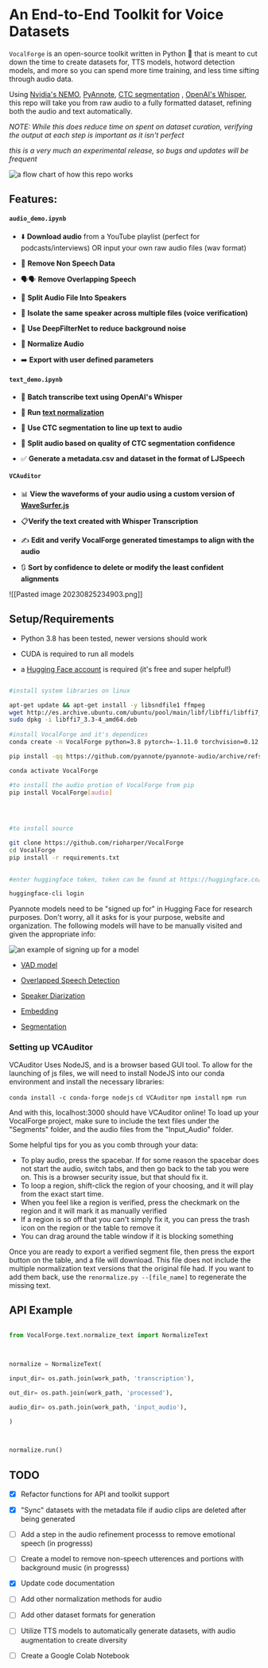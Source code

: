 # An End-to-End Toolkit for Voice Datasets

  

`VocalForge` is an open-source toolkit written in Python 🐍 that is meant to cut down the time to create datasets for, TTS models, hotword detection models, and more so you can spend more time training, and less time sifting through audio data.

  

Using [Nvidia's NEMO](https://github.com/NVIDIA/NeMo), [PyAnnote](https://github.com/pyannote/pyannote-audio), [CTC segmentation](https://github.com/lumaku/ctc-segmentation) , [OpenAI's Whisper](https://github.com/openai/whisper), this repo will take you from raw audio to a fully formatted dataset, refining both the audio and text automatically.

  

*NOTE: While this does reduce time on spent on dataset curation, verifying the output at each step is important as it isn't perfect*

  

*this is a very much an experimental release, so bugs and updates will be frequent*

  

![a flow chart of how this repo works](https://github.com/rioharper/VocalForge/blob/main/media/join_processes.svg?raw=true)

  
  

## Features:

  

#### `audio_demo.ipynb`

- ⬇️ **Download audio** from a YouTube playlist (perfect for podcasts/interviews) OR input your own raw audio files (wav format)

- 🎵 **Remove Non Speech Data**

- 🗣🗣 **Remove Overlapping Speech**

- 👥 **Split Audio File Into Speakers**

- 👤 **Isolate the same speaker across multiple files (voice verification)**

- 🧽 **Use DeepFilterNet to reduce background noise**

- 🧮 **Normalize Audio**

- ➡️ **Export with user defined parameters**

  

#### `text_demo.ipynb`

- 📜 **Batch transcribe text using OpenAI's Whisper**

- 🧮 **Run [text normalization](https://docs.nvidia.com/deeplearning/nemo/user-guide/docs/en/stable/nlp/text_normalization/wfst/wfst_text_normalization.html)**

- 🫶 **Use CTC segmentation to line up text to audio**

- 🖖 **Split audio based on quality of CTC segmentation confidence**

- ✅ **Generate a metadata.csv and dataset in the format of LJSpeech**


#### `VCAuditor`

- 📊 **View the waveforms of your audio using a custom version of [WaveSurfer.js](https://wavesurfer-js.org/)**

- 📋**Verify the text created with Whisper Transcription**

- ✍️ **Edit and verify VocalForge generated timestamps to align with the audio**

- 🔃 **Sort by confidence to delete or modify the least confident alignments**

![[Pasted image 20230825234903.png]]


## Setup/Requirements

 - Python 3.8 has been tested, newer versions should work

- CUDA is required to run all models

- a [Hugging Face account](https://huggingface.co/) is required (it's free and super helpful!)

  

```bash

#install system libraries on linux

apt-get update && apt-get install -y libsndfile1 ffmpeg
wget http://es.archive.ubuntu.com/ubuntu/pool/main/libf/libffi/libffi7_3.3-4_amd64.deb
sudo dpkg -i libffi7_3.3-4_amd64.deb
  
#install VocalForge and it's dependices
conda create -n VocalForge python=3.8 pytorch=-1.11.0 torchvision=0.12.0 torchaudio=0.11.0 cudatoolkit=11.3.1 -c pytorch

pip install -qq https://github.com/pyannote/pyannote-audio/archive/refs/heads/develop.zip

conda activate VocalForge

#to install the audio protion of VocalForge from pip
pip install VocalForge[audio]

  
  

#to install source

git clone https://github.com/rioharper/VocalForge
cd VocalForge
pip install -r requirements.txt

  
#enter huggingface token, token can be found at https://huggingface.co/settings/tokens

huggingface-cli login

```

  
  

Pyannote models need to be "signed up for" in Hugging Face for research purposes. Don't worry, all it asks for is your purpose, website and organization. The following models will have to be manually visited and given the appropriate info:

![an example of signing up for a model](https://github.com/rioharper/VocalForge/blob/main/media/huggingface.png?raw=true)

- [VAD model](https://huggingface.co/pyannote/voice-activity-detection)

- [Overlapped Speech Detection](https://huggingface.co/pyannote/overlapped-speech-detection)

- [Speaker Diarization](https://huggingface.co/pyannote/speaker-diarization)

- [Embedding](https://huggingface.co/pyannote/embedding)

- [Segmentation](https://huggingface.co/pyannote/segmentation)


### **Setting up VCAuditor**

VCAuditor Uses NodeJS, and is a browser based GUI tool. To allow for the launching of js files, we will need to install NodeJS into our conda environment and install the necessary libraries:

`conda install -c conda-forge nodejs`
`cd VCAuditor`
`npm install`
`npm run`

And with this, localhost:3000 should have VCAuditor online! To load up your VocalForge project, make sure to include the text files under the "Segments" folder, and the audio files from the "Input_Audio" folder.  

Some helpful tips for you as you comb through your data:
- To play audio, press the spacebar. If for some reason the spacebar does not start the audio, switch tabs, and then go back to the tab you were on. This is a browser security issue, but that should fix it.
- To loop a region, shift-click the region of your choosing, and it will play from the exact start time.
- When you feel like a region is verified, press the checkmark on the region and it will mark it as manually verified
- If a region is so off that you can't simply fix it, you can press the trash icon on the region or the table to remove it
- You can drag around the table window if it is blocking something

Once you are ready to export a verified segment file, then press the export button on the table, and a file will download. This file does not include the multiple normalization text versions that the original file had. If you want to add them back, use the `renormalize.py --[file_name]` to regenerate the missing text.

## API Example

```python

from VocalForge.text.normalize_text import NormalizeText

  

normalize = NormalizeText(

input_dir= os.path.join(work_path, 'transcription'),

out_dir= os.path.join(work_path, 'processed'),

audio_dir= os.path.join(work_path, 'input_audio'),

)

  

normalize.run()

```

  

## TODO

- [X] Refactor functions for API and toolkit support

- [X] "Sync" datasets with the metadata file if audio clips are deleted after being generated

- [ ] Add a step in the audio refinement processs to remove emotional speech (in progresss)

- [ ] Create a model to remove non-speech utterences and portions with background music (in progresss)

- [X] Update code documentation

- [ ] Add other normalization methods for audio

- [ ] Add other dataset formats for generation

- [ ] Utilize TTS models to automatically generate datasets, with audio augmentation to create diversity

- [ ] Create a Google Colab Notebook